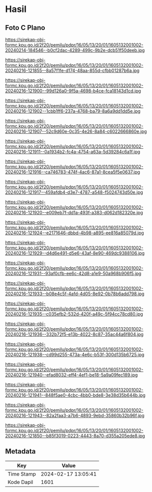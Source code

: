 # Hasil

## Foto C Plano

https://sirekap-obj-formc.kpu.go.id/2f20/pemilu/pdpr/16/05/13/20/01/1605132001002-20240214-184546--b0cf2dac-4289-499c-9b2e-dcb51f50deeb.jpg

https://sirekap-obj-formc.kpu.go.id/2f20/pemilu/pdpr/16/05/13/20/01/1605132001002-20240216-121855--8a57f1fe-d174-48aa-855d-cfbb01287b6a.jpg

https://sirekap-obj-formc.kpu.go.id/2f20/pemilu/pdpr/16/05/13/20/01/1605132001002-20240216-121900--99d126a0-9f5a-4698-b4ce-fca18143d1cd.jpg

https://sirekap-obj-formc.kpu.go.id/2f20/pemilu/pdpr/16/05/13/20/01/1605132001002-20240216-121902--1cbb1ff6-237a-4768-ba79-8a6a9dd1dd5e.jpg

https://sirekap-obj-formc.kpu.go.id/2f20/pemilu/pdpr/16/05/13/20/01/1605132001002-20240216-121907--52c9d60e-0c35-4e26-8a84-c6022666860e.jpg

https://sirekap-obj-formc.kpu.go.id/2f20/pemilu/pdpr/16/05/13/20/01/1605132001002-20240216-121911--0a1934b2-fc4a-4754-a63a-5d39284c6a1f.jpg

https://sirekap-obj-formc.kpu.go.id/2f20/pemilu/pdpr/16/05/13/20/01/1605132001002-20240216-121916--ca746783-474f-4ac6-87a1-8cea5f5e0637.jpg

https://sirekap-obj-formc.kpu.go.id/2f20/pemilu/pdpr/16/05/13/20/01/1605132001002-20240216-121917--459afdb4-d3e7-4787-a548-f5024743d50e.jpg

https://sirekap-obj-formc.kpu.go.id/2f20/pemilu/pdpr/16/05/13/20/01/1605132001002-20240216-121920--e009eb7f-dd1a-493f-a383-d062d182320e.jpg

https://sirekap-obj-formc.kpu.go.id/2f20/pemilu/pdpr/16/05/13/20/01/1605132001002-20240216-121924--e2171646-dbbd-4b98-a895-ee816a85079d.jpg

https://sirekap-obj-formc.kpu.go.id/2f20/pemilu/pdpr/16/05/13/20/01/1605132001002-20240216-121929--d4d6e491-d5e6-43af-8e90-469dc9388106.jpg

https://sirekap-obj-formc.kpu.go.id/2f20/pemilu/pdpr/16/05/13/20/01/1605132001002-20240216-121931--93af0cfb-ee6c-42d8-a1e9-50a968b906f5.jpg

https://sirekap-obj-formc.kpu.go.id/2f20/pemilu/pdpr/16/05/13/20/01/1605132001002-20240216-121933--b08e4c5f-4afd-4d05-8e92-0b78b6add798.jpg

https://sirekap-obj-formc.kpu.go.id/2f20/pemilu/pdpr/16/05/13/20/01/1605132001002-20240216-121935--c035efb2-532d-420f-a49c-5f94cc78cd80.jpg

https://sirekap-obj-formc.kpu.go.id/2f20/pemilu/pdpr/16/05/13/20/01/1605132001002-20240216-121936--332b72f5-e13b-4022-8c87-35ac44a6f804.jpg

https://sirekap-obj-formc.kpu.go.id/2f20/pemilu/pdpr/16/05/13/20/01/1605132001002-20240216-121938--cd99d255-473a-4e6c-b53f-300d135b6725.jpg

https://sirekap-obj-formc.kpu.go.id/2f20/pemilu/pdpr/16/05/13/20/01/1605132001002-20240216-121940--efad8032-eff4-4ef1-be18-5a9a09fec189.jpg

https://sirekap-obj-formc.kpu.go.id/2f20/pemilu/pdpr/16/05/13/20/01/1605132001002-20240216-121941--848f5ae0-4cbc-4bb0-bde8-3e38d35b644b.jpg

https://sirekap-obj-formc.kpu.go.id/2f20/pemilu/pdpr/16/05/13/20/01/1605132001002-20240216-121943--82a2faa3-a7b6-4893-9ebd-35860b32b96f.jpg

https://sirekap-obj-formc.kpu.go.id/2f20/pemilu/pdpr/16/05/13/20/01/1605132001002-20240216-121850--b85f3019-0223-4443-8a70-d355a205ede8.jpg


## Metadata

| Key        | Value               |
| ---------- | ------------------- |
| Time Stamp | 2024-02-17 13:05:41 |
| Kode Dapil | 1601                |



